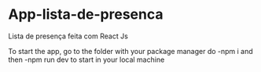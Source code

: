 # App-lista-de-presenca
Lista de presença feita com React Js

To start the app, go to the folder with your package manager do -npm i and then -npm run dev to start in your local machine

